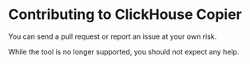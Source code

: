 # Contributing to ClickHouse Copier

You can send a pull request or report an issue at your own risk.

While the tool is no longer supported, you should not expect any help.
